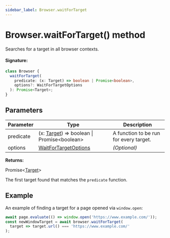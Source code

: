 ```yaml
---
sidebar_label: Browser.waitForTarget
---
```


# Browser.waitForTarget() method

Searches for a target in all browser contexts.

#### Signature:

```typescript
class Browser {
  waitForTarget(
    predicate: (x: Target) => boolean | Promise<boolean>,
    options?: WaitForTargetOptions
  ): Promise<Target>;
}
```

## Parameters

| Parameter | Type                                                                         | Description                            |
| --------- | ---------------------------------------------------------------------------- | -------------------------------------- |
| predicate | (x: [Target](./puppeteer.target.md)) =&gt; boolean \| Promise&lt;boolean&gt; | A function to be run for every target. |
| options   | [WaitForTargetOptions](./puppeteer.waitfortargetoptions.md)                  | _(Optional)_                           |

**Returns:**

Promise&lt;[Target](./puppeteer.target.md)&gt;

The first target found that matches the `predicate` function.

## Example

An example of finding a target for a page opened via `window.open`:

```ts
await page.evaluate(() => window.open('https://www.example.com/'));
const newWindowTarget = await browser.waitForTarget(
  target => target.url() === 'https://www.example.com/'
);
```
